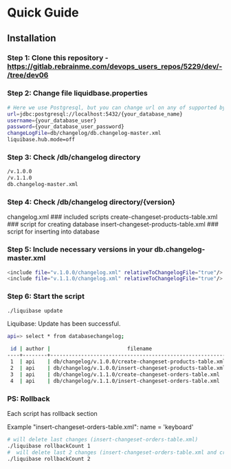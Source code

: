 # Quick Guide

## Installation

### Step 1: Clone this repository - https://gitlab.rebrainme.com/devops_users_repos/5229/dev/-/tree/dev06

### Step 2: Change file liquidbase.properties
 
```bash
# Here we use Postgresql, but you can change url on any of supported by liquibase databases.
url=jdbc:postgresql://localhost:5432/{your_database_name}
username={your_database_user}
password={your_database_user_password}
changeLogFile=db/changelog/db.changelog-master.xml
liquibase.hub.mode=off

```

### Step 3: Check /db/changelog directory

```bash
/v.1.0.0 
/v.1.1.0
db.changelog-master.xml
```

### Step 4: Check /db/changelog directory/{version}

changelog.xml ### included scripts
create-changeset-products-table.xml ### script for creating database
insert-changeset-products-table.xml ### script for inserting into database

### Step 5: Include necessary versions in your db.changelog-master.xml

```bash
<include file="v.1.0.0/changelog.xml" relativeToChangelogFile="true"/>
<include file="v.1.1.0/changelog.xml" relativeToChangelogFile="true"/>
```

### Step 6: Start the script

```bash
./liquibase update
```

Liquibase: Update has been successful.

```bash
api=> select * from databasechangelog;

 id | author |                         filename                         | 
----+--------+----------------------------------------------------------+
 1  | api    | db/changelog/v.1.0.0/create-changeset-products-table.xml | 
 2  | api    | db/changelog/v.1.0.0/insert-changeset-products-table.xml | 
 3  | api    | db/changelog/v.1.1.0/create-changeset-orders-table.xml   | 
 4  | api    | db/changelog/v.1.1.0/insert-changeset-orders-table.xml   | 
```


### PS: Rollback

Each script has rollback section


Example "insert-changeset-orders-table.xml":
   <rollback>
       <delete tableName="orders">
          <where>name = 'keyboard'</where>
       </delete>
   </rollback>

```bash
# will delete last changes (insert-changeset-orders-table.xml)
./liquibase rollbackCount 1 
#  will delete last 2 changes (insert-changeset-orders-table.xml and create-changeset-orders-table.xml)
./liquibase rollbackCount 2 
```
